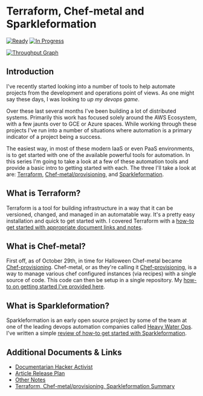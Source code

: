 Terraform, Chef-metal and Sparkleformation
===

[![Ready](https://badge.waffle.io/Adron/researching-devops.png?label=ready&title=Ready)](https://waffle.io/Adron/researching-devops)
[![In Progress](https://badge.waffle.io/Adron/researching-devops.png?label=In%20Progress&title=In%20Progress)](https://waffle.io/Adron/researching-devops)

[![Throughput Graph](http://graphs.waffle.io/Adron/researching-devops/throughput.svg)](https://waffle.io/Adron/researching-devops)

## Introduction
I've recently started looking into a number of tools to help automate projects from the development and operations point of views. As one might say these days, I was looking to *up my devops game*.

Over these last several months I've been building a lot of distributed systems. Primarily this work has focused solely around the AWS Ecosystem, with a few jaunts over to GCE or Azure spaces. While working through these projects I've run into a number of situations where automation is a primary indicator of a project being a success.

The easiest way, in most of these modern IaaS or even PaaS environments, is to get started with one of the available powerful tools for automation. In this series I'm going to take a look at a few of these automation tools and provide a basic intro to getting started with each. The three I'll take a look at are: [Terraform](https://www.terraform.io/), [Chef-metal/provisioning](https://github.com/opscode/chef-provisioning), and [Sparkleformation](https://github.com/sparkleformation/sparkle_formation).

## What is Terraform?

Terraform is a tool for building infrastructure in a way that it can be versioned, changed, and managed in an automatable way. It's a pretty easy installation and quick to get started with. I covered Terraform with a [how-to get started with appropriate document links and notes](https://github.com/Adron/testing-devops-options/blob/master/Terraform.md).

## What is Chef-metal?

First off, as of October 29th, in time for Halloween Chef-metal became [Chef-provisioning](https://twitter.com/jkeiser2/status/527601333709602816). Chef-metal, or as they're calling it [Chef-provisioning](https://github.com/opscode/chef-provisioning), is a way to manage various chef configured instances (via recipes) with a single source of code. This code can then be setup in a single repository. My [how-to on getting started I've provided here](https://github.com/Adron/testing-devops-options/blob/master/Chef-metal.md).

## What is Sparkleformation?

Sparkleformation is an early open source project by some of the team at one of the leading devops automation companies called [Heavy Water Ops](http://hw-ops.com/). I've written a simple [review of how-to get started with Sparkleformation](https://github.com/Adron/testing-devops-options/blob/master/sparkleformation.md).

## Additional Documents & Links

* [Documentarian Hacker Activist](./documentarian_hacker_activist.md)
* [Article Release Plan](./post-release-dates.md)
* [Other Notes](./othernotes.md)
* [Terraform, Chef-metal/provisioning, Sparkleformation Summary](./summarized.md)